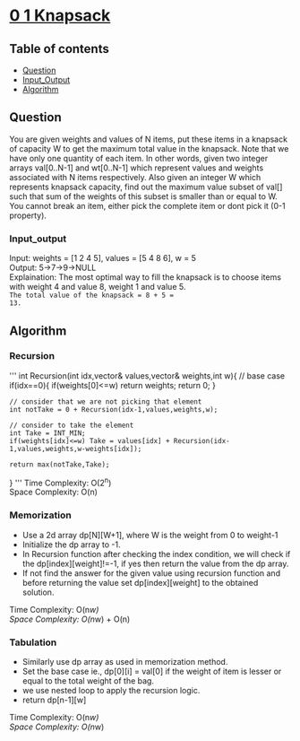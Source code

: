 # [0 1 Knapsack](https://www.codingninjas.com/studio/problems/0-1-knapsack_8230801?challengeSlug=striver-sde-challenge)

## Table of contents

- [Question](#question)
- [Input_Output](#input_output)
- [Algorithm](#algorithm)

## Question
You are given weights and values of N items, put these items in a knapsack of capacity W to get the maximum total value in the knapsack. Note that we have only one quantity of each item. In other words, given two integer arrays val[0..N-1] and wt[0..N-1] which represent values and weights associated with N items respectively. Also given an integer W which represents knapsack capacity, find out the maximum value subset of val[] such that sum of the weights of this subset is smaller than or equal to W. You cannot break an item, either pick the complete item or dont pick it (0-1 property).

### Input_output
Input: weights = [1 2 4 5],
values = [5 4 8 6], w = 5 </br>
Output: 5->7->9->NULL </br>
Explaination: The most optimal way to fill the knapsack is to choose items with weight 4 and value 8, weight 1 and value 5.</br>
<code>The total value of the knapsack =  8 + 5 = 13.</code>

## Algorithm

### Recursion
'''
int Recursion(int idx,vector<int>& values,vector<int>& weights,int w){
    // base case
    if(idx==0){
        if(weights[0]<=w) return weights;
        return 0;
    }

    // consider that we are not picking that element
    int notTake = 0 + Recursion(idx-1,values,weights,w);

    // consider to take the element
    int Take = INT_MIN;
    if(weights[idx]<=w) Take = values[idx] + Recursion(idx-1,values,weights,w-weights[idx]);

    return max(notTake,Take);
}
'''
Time Complexity: O(2<sup>n</sup>)</br>
Space Complexity: O(n)

### Memorization
- Use a 2d array dp[N][W+1], where W is the weight from 0 to weight-1
- Initialize the dp array to -1.
- In Recursion function after checking the index condition, we will check if the dp[index][weight]!=-1, if yes then return the value from the dp array.
- If not find the answer for the given value using recursion function and before returning the value set dp[index][weight] to the obtained solution.

Time Complexity: O(n*w)</br>
Space Complexity: O(n*w) + O(n)

### Tabulation
- Similarly use dp array as used in memorization method.
- Set the base case ie., dp[0][i] = val[0] if the weight of item is lesser or equal to the total weight of the bag.
- we use nested loop to apply the recursion logic.
- return dp[n-1][w]

Time Complexity: O(n*w)</br>
Space Complexity: O(n*w) 
